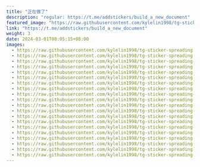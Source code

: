 ```yaml
---
title: "正在做了"
description: "regular: https://t.me/addstickers/build_a_new_document"
featured_image: "https://raw.githubusercontent.com/kylelin1998/tg-sticker-spreading-worldwide-images/main/img/a5c19086-0d4b-4c22-a31d-402add6bfbc9.jpg"
link: "https://t.me/addstickers/build_a_new_document"
weight: 3
date: 2024-03-01T08:05:15+08:00
images:
  - https://raw.githubusercontent.com/kylelin1998/tg-sticker-spreading-worldwide-images/main/img/a5c19086-0d4b-4c22-a31d-402add6bfbc9.jpg
  - https://raw.githubusercontent.com/kylelin1998/tg-sticker-spreading-worldwide-images/main/img/fc6dbad4-6548-4a08-883a-8409a5064b4d.jpg
  - https://raw.githubusercontent.com/kylelin1998/tg-sticker-spreading-worldwide-images/main/img/0dad9807-f903-4592-b8a0-770ba09e7a86.jpg
  - https://raw.githubusercontent.com/kylelin1998/tg-sticker-spreading-worldwide-images/main/img/38763446-ab7e-437e-b772-b51958315cc0.jpg
  - https://raw.githubusercontent.com/kylelin1998/tg-sticker-spreading-worldwide-images/main/img/4188af9b-001d-47c2-b85e-5869fe7cd87b.jpg
  - https://raw.githubusercontent.com/kylelin1998/tg-sticker-spreading-worldwide-images/main/img/fa225f70-7c47-4194-bc63-bf4c04651f4f.jpg
  - https://raw.githubusercontent.com/kylelin1998/tg-sticker-spreading-worldwide-images/main/img/55f2e857-a741-4356-aa65-d08cbda98809.jpg
  - https://raw.githubusercontent.com/kylelin1998/tg-sticker-spreading-worldwide-images/main/img/70e4f309-899d-41b6-90d2-f47ecb6aa816.jpg
  - https://raw.githubusercontent.com/kylelin1998/tg-sticker-spreading-worldwide-images/main/img/69f2fd18-c280-40eb-8e50-7fc70760e20e.jpg
  - https://raw.githubusercontent.com/kylelin1998/tg-sticker-spreading-worldwide-images/main/img/4df6938e-7b4d-404b-97d9-bbeac3e468bc.jpg
  - https://raw.githubusercontent.com/kylelin1998/tg-sticker-spreading-worldwide-images/main/img/659bf749-73f3-4b80-80cd-68740c10d8a2.jpg
  - https://raw.githubusercontent.com/kylelin1998/tg-sticker-spreading-worldwide-images/main/img/0d18f59d-0ec6-4e8b-8383-4dc6e18eb934.jpg
  - https://raw.githubusercontent.com/kylelin1998/tg-sticker-spreading-worldwide-images/main/img/273d28ae-79d8-44dd-81fe-5d90a50c6817.jpg
  - https://raw.githubusercontent.com/kylelin1998/tg-sticker-spreading-worldwide-images/main/img/1ccf5431-8f46-4216-bc67-a7732af18f2f.jpg
  - https://raw.githubusercontent.com/kylelin1998/tg-sticker-spreading-worldwide-images/main/img/912d11c6-faf9-42d9-9dea-d7b65eda4896.jpg
  - https://raw.githubusercontent.com/kylelin1998/tg-sticker-spreading-worldwide-images/main/img/b3304d35-f16d-4758-a186-50ff2338f511.jpg
  - https://raw.githubusercontent.com/kylelin1998/tg-sticker-spreading-worldwide-images/main/img/c54b9146-a67b-4a66-a7e3-ebc543e93489.jpg
  - https://raw.githubusercontent.com/kylelin1998/tg-sticker-spreading-worldwide-images/main/img/80e204dd-d672-4564-aadc-cb4531cfe020.jpg
  - https://raw.githubusercontent.com/kylelin1998/tg-sticker-spreading-worldwide-images/main/img/d9b8fdb0-ed79-4217-b92a-30dacfeea930.jpg
  - https://raw.githubusercontent.com/kylelin1998/tg-sticker-spreading-worldwide-images/main/img/adec00ff-40b5-4e32-becd-a28f4f7bb0b0.jpg
---
```

